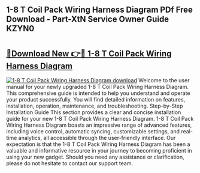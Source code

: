 ## 1-8 T Coil Pack Wiring Harness Diagram PDf Free Download - Part-XtN Service Owner Guide KZYN0

# <h2><a href="http://dfj9qx.blite.top/?on=1-8+T+Coil+Pack+Wiring+Harness+Diagram">🔗Download New 👉🔴 1-8 T Coil Pack Wiring Harness Diagram</a></h2>

[![1-8 T Coil Pack Wiring Harness Diagram download](https://i.imgur.com/lujVjoI.png)](http://dfj9qx.blite.top/?on=1-8+T+Coil+Pack+Wiring+Harness+Diagram)
Welcome to the user manual for your newly upgraded 1-8 T Coil Pack Wiring Harness Diagram. This comprehensive guide is intended to help you understand and operate your product successfully. You will find detailed information on features, installation, operation, maintenance, and troubleshooting. Step-by-Step Installation Guide This section provides a clear and concise installation guide for your new 1-8 T Coil Pack Wiring Harness Diagram. 1-8 T Coil Pack Wiring Harness Diagram boasts an impressive range of advanced features, including voice control, automatic syncing, customizable settings, and real-time analytics, all accessible through the user-friendly interface. Our expectation is that the 1-8 T Coil Pack Wiring Harness Diagram has been a valuable and informative resource in your journey to becoming proficient in using your new gadget. Should you need any assistance or clarification, please do not hesitate to contact our support team.
